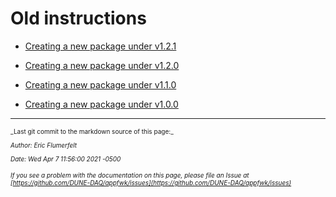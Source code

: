 # Old instructions


* [Creating a new package under v1.2.1](Creating-a-new-package-under-v1.2.1.md) 

* [Creating a new package under v1.2.0](Creating-a-new-package-under-v1.2.0.md) 

* [Creating a new package under v1.1.0](Creating-a-new-package-under-v1.1.0.md)

* [Creating a new package under v1.0.0](Creating-a-new-package.md)
-----

<font size="1">
_Last git commit to the markdown source of this page:_


_Author: Eric Flumerfelt_

_Date: Wed Apr 7 11:56:00 2021 -0500_

_If you see a problem with the documentation on this page, please file an Issue at [https://github.com/DUNE-DAQ/appfwk/issues](https://github.com/DUNE-DAQ/appfwk/issues)_
</font>
